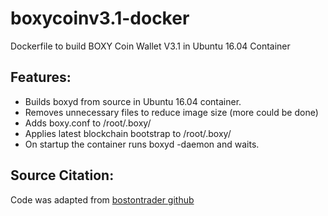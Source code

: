 # boxycoinv3.1-docker
Dockerfile to build BOXY Coin Wallet V3.1 in Ubuntu 16.04 Container

## Features:
* Builds boxyd from source in Ubuntu 16.04 container.
* Removes unnecessary files to reduce image size (more could be done)
* Adds boxy.conf to /root/.boxy/
* Applies latest blockchain bootstrap to /root/.boxy/
* On startup the container runs boxyd -daemon and waits.

## Source Citation:
Code was adapted from [bostontrader github](https://github.com/bostontrader/crypto-docker)
